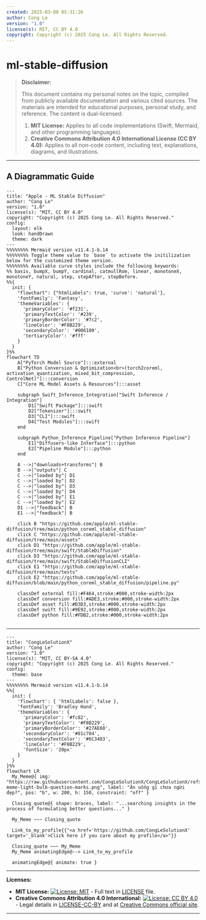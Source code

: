 ```yaml
---
created: 2025-03-08 05:31:26
author: Cong Le
version: "1.0"
license(s): MIT, CC BY 4.0
copyright: Copyright (c) 2025 Cong Le. All Rights Reserved.
---
```




# ml-stable-diffusion
> **Disclaimer:**
>
> This document contains my personal notes on the topic,
> compiled from publicly available documentation and various cited sources.
> The materials are intended for educational purposes, personal study, and reference.
> The content is dual-licensed:
> 1. **MIT License:** Applies to all code implementations (Swift, Mermaid, and other programming languages).
> 2. **Creative Commons Attribution 4.0 International License (CC BY 4.0):** Applies to all non-code content, including text, explanations, diagrams, and illustrations.
---


## A Diagrammatic Guide 



```mermaid
---
title: "Apple - ML Stable Diffusion"
author: "Cong Le"
version: "1.0"
license(s): "MIT, CC BY 4.0"
copyright: "Copyright (c) 2025 Cong Le. All Rights Reserved."
config:
  layout: elk
  look: handDrawn
  theme: dark
---
%%%%%%%% Mermaid version v11.4.1-b.14
%%%%%%%% Toggle theme value to `base` to activate the initilization below for the customized theme version.
%%%%%%%% Available curve styles include the following keywords:
%% basis, bumpX, bumpY, cardinal, catmullRom, linear, monotoneX, monotoneY, natural, step, stepAfter, stepBefore.
%%{
  init: {
    "flowchart": {"htmlLabels": true, 'curve': 'natural'},
    'fontFamily': 'Fantasy',
    'themeVariables': {
      'primaryColor': '#f231',
      'primaryTextColor': '#239',
      'primaryBorderColor': '#7c2',
      'lineColor': '#F8B229',
      'secondaryColor': '#006100',
      'tertiaryColor': '#fff'
    }
  }
}%%
flowchart TD
    A["PyTorch Model Source"]:::external
    B["Python Conversion & Optimization<br>(torch2coreml, activation_quantization, mixed_bit_compression, ControlNet)"]:::conversion
    C["Core ML Model Assets & Resources"]:::asset

    subgraph Swift_Inference_Integration["Swift Inference / Integration"]
        D1["Swift Package"]:::swift
        D2["Tokenizer"]:::swift
        D3["CLI"]:::swift
        D4["Test Modules"]:::swift
    end

    subgraph Python_Inference_Pipeline["Python Inference Pipeline"]
        E1["Diffusers-like Interface"]:::python
        E2["Pipeline Module"]:::python
    end

    A -->|"downloads+transforms"| B
    B -->|"outputs"| C
    C -->|"loaded by"| D1
    C -->|"loaded by"| D2
    C -->|"loaded by"| D3
    C -->|"loaded by"| D4
    C -->|"loaded by"| E1
    C -->|"loaded by"| E2
    D1 -->|"feedback"| B
    E1 -->|"feedback"| B

    click B "https://github.com/apple/ml-stable-diffusion/tree/main/python_coreml_stable_diffusion"
    click C "https://github.com/apple/ml-stable-diffusion/tree/main/assets"
    click D1 "https://github.com/apple/ml-stable-diffusion/tree/main/swift/StableDiffusion"
    click D3 "https://github.com/apple/ml-stable-diffusion/tree/main/swift/StableDiffusionCLI"
    click E1 "https://github.com/apple/ml-stable-diffusion/tree/main/tests"
    click E2 "https://github.com/apple/ml-stable-diffusion/blob/main/python_coreml_stable_diffusion/pipeline.py"

    classDef external fill:#F464,stroke:#000,stroke-width:2px
    classDef conversion fill:#ADE3,stroke:#000,stroke-width:2px
    classDef asset fill:#D3D3,stroke:#000,stroke-width:2px
    classDef swift fill:#9E92,stroke:#000,stroke-width:2px
    classDef python fill:#FDB2,stroke:#000,stroke-width:2px
    
```





---

<!-- 
```mermaid
%% Current Mermaid version
info
```  -->


```mermaid
---
title: "CongLeSolutionX"
author: "Cong Le"
version: "1.0"
license(s): "MIT, CC BY-SA 4.0"
copyright: "Copyright (c) 2025 Cong Le. All Rights Reserved."
config:
  theme: base
---
%%%%%%%% Mermaid version v11.4.1-b.14
%%{
  init: {
    'flowchart': { 'htmlLabels': false },
    'fontFamily': 'Bradley Hand',
    'themeVariables': {
      'primaryColor': '#fc82',
      'primaryTextColor': '#F8B229',
      'primaryBorderColor': '#27AE60',
      'secondaryColor': '#81c784',
      'secondaryTextColor': '#6C3483',
      'lineColor': '#F8B229',
      'fontSize': '20px'
    }
  }
}%%
flowchart LR
  My_Meme@{ img: "https://raw.githubusercontent.com/CongLeSolutionX/CongLeSolutionX/refs/heads/main/assets/images/My-meme-light-bulb-question-marks.png", label: "Ăn uống gì chưa ngừi đẹp?", pos: "b", w: 200, h: 150, constraint: "off" }

  Closing_quote@{ shape: braces, label: "...searching insights in the process of formulating better questions..." }
    
  My_Meme ~~~ Closing_quote
    
  Link_to_my_profile{{"<a href='https://github.com/CongLeSolutionX' target='_blank'>Click here if you care about my profile</a>"}}

  Closing_quote ~~~ My_Meme
  My_Meme animatingEdge@--> Link_to_my_profile
  
  animatingEdge@{ animate: true }

```



---
**Licenses:**

- **MIT License:**  [![License: MIT](https://img.shields.io/badge/License-MIT-yellow.svg)](LICENSE) - Full text in [LICENSE](LICENSE) file.
- **Creative Commons Attribution 4.0 International:** [![License: CC BY 4.0](https://licensebuttons.net/l/by/4.0/88x31.png)](LICENSE-CC-BY) - Legal details in [LICENSE-CC-BY](LICENSE-CC-BY) and at [Creative Commons official site](http://creativecommons.org/licenses/by/4.0/).

---

